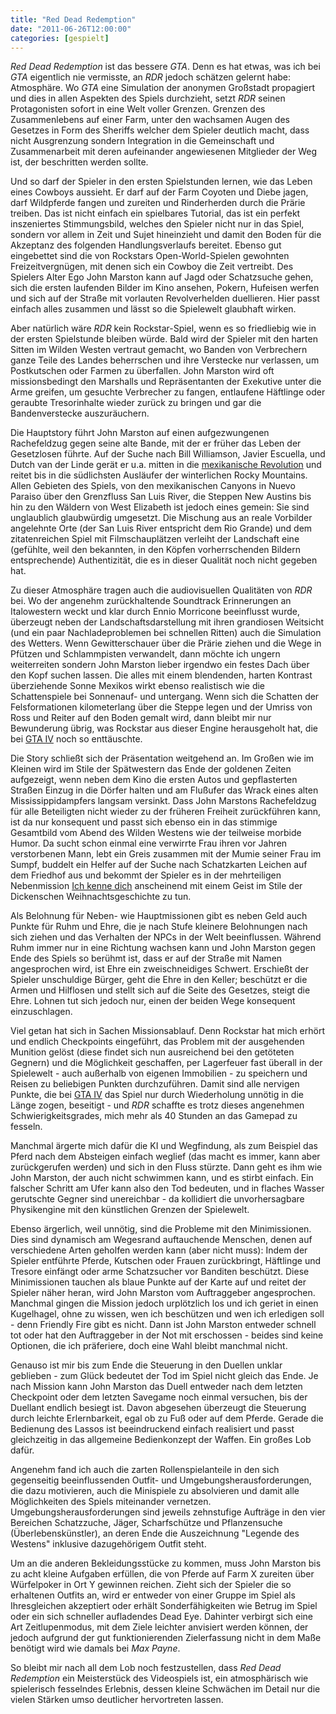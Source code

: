 ```yaml
---
title: "Red Dead Redemption"
date: "2011-06-26T12:00:00"
categories: [gespielt]
---
```


*Red Dead Redemption* ist das bessere *GTA*. Denn es hat etwas, was ich bei *GTA* eigentlich nie vermisste, an *RDR* jedoch schätzen gelernt habe: Atmosphäre. Wo *GTA* eine Simulation der anonymen Großstadt propagiert und dies in allen Aspekten des Spiels durchzieht, setzt *RDR* seinen Protagonisten sofort in eine Welt voller Grenzen. Grenzen des Zusammenlebens auf einer Farm, unter den wachsamen Augen des Gesetzes in Form des Sheriffs welcher dem Spieler deutlich macht, dass nicht Ausgrenzung sondern Integration in die Gemeinschaft und Zusammenarbeit mit deren aufeinander angewiesenen Mitglieder der Weg ist, der beschritten werden sollte.

Und so darf der Spieler in den ersten Spielstunden lernen, wie das Leben eines Cowboys aussieht. Er darf auf der Farm Coyoten und Diebe jagen, darf Wildpferde fangen und zureiten und Rinderherden durch die Prärie treiben. Das ist nicht einfach ein spielbares Tutorial, das ist ein perfekt inszeniertes Stimmungsbild, welches den Spieler nicht nur in das Spiel, sondern vor allem in Zeit und Sujet hineinzieht und damit den Boden für die Akzeptanz des folgenden Handlungsverlaufs bereitet. Ebenso gut eingebettet sind die von Rockstars Open-World-Spielen gewohnten Freizeitvergnügen, mit denen sich ein Cowboy die Zeit vertreibt. Des Spielers Alter Ego John Marston kann auf Jagd oder Schatzsuche gehen, sich die ersten laufenden Bilder im Kino ansehen, Pokern, Hufeisen werfen und sich auf der Straße mit vorlauten Revolverhelden duellieren. Hier passt einfach alles zusammen und lässt so die Spielewelt glaubhaft wirken.

Aber natürlich wäre *RDR* kein Rockstar-Spiel, wenn es so friedliebig wie in der ersten Spielstunde bleiben würde. Bald wird der Spieler mit den harten Sitten im Wilden Westen vertraut gemacht, wo Banden von Verbrechern ganze Teile des Landes beherrschen und ihre Verstecke nur verlassen, um Postkutschen oder Farmen zu überfallen. John Marston wird oft missionsbedingt den Marshalls und Repräsentanten der Exekutive unter die Arme greifen, um gesuchte Verbrecher zu fangen, entlaufene Häftlinge oder geraubte Tresorinhalte wieder zurück zu bringen und gar die Bandenverstecke auszuräuchern.

Die Hauptstory führt John Marston auf einen aufgezwungenen Rachefeldzug gegen seine alte Bande, mit der er früher das Leben der Gesetzlosen führte. Auf der Suche nach Bill Williamson, Javier Escuella, und Dutch van der Linde gerät er u.a. mitten in die [mexikanische Revolution](http://de.wikipedia.org/wiki/Mexikanische_Revolution) und reitet bis in die südlichsten Ausläufer der winterlichen Rocky Mountains. Allen Gebieten des Spiels, von den mexikanischen Canyons in Nuevo Paraiso über den Grenzfluss San Luis River, die Steppen New Austins bis hin zu den Wäldern von West Elizabeth ist jedoch eines gemein: Sie sind unglaublich glaubwürdig umgesetzt. Die Mischung aus an reale Vorbilder angelehnte Orte (der San Luis River entspricht dem Rio Grande) und dem zitatenreichen Spiel mit Filmschauplätzen verleiht der Landschaft eine (gefühlte, weil den bekannten, in den Köpfen vorherrschenden Bildern entsprechende) Authentizität, die es in dieser Qualität noch nicht gegeben hat.

Zu dieser Atmosphäre tragen auch die audiovisuellen Qualitäten von *RDR* bei. Wo der angenehm zurückhaltende Soundtrack Erinnerungen an Italowestern weckt und klar durch Ennio Morricone beeinflusst wurde, überzeugt neben der Landschaftsdarstellung mit ihren grandiosen Weitsicht (und ein paar Nachladeproblemen bei schnellen Ritten) auch die Simulation des Wetters. Wenn Gewitterschauer über die Prärie ziehen und die Wege in Pfützen und Schlammpisten verwandelt, dann möchte ich ungern weiterreiten sondern John Marston lieber irgendwo ein festes Dach über den Kopf suchen lassen. Die alles mit einem blendenden, harten Kontrast überziehende Sonne Mexikos wirkt ebenso realistisch wie die Schattenspiele bei Sonnenauf- und untergang. Wenn sich die Schatten der Felsformationen kilometerlang über die Steppe legen und der Umriss von Ross und Reiter auf den Boden gemalt wird, dann bleibt mir nur Bewunderung übrig, was Rockstar aus dieser Engine herausgeholt hat, die bei [GTA IV](/2008/10/25/der-soldner-vom-balkan/) noch so enttäuschte.

Die Story schließt sich der Präsentation weitgehend an. Im Großen wie im Kleinen wird im Stile der Spätwestern das Ende der goldenen Zeiten aufgezeigt, wenn neben dem Kino die ersten Autos und gepflasterten Straßen Einzug in die Dörfer halten und am Flußufer das Wrack eines alten Mississippidampfers langsam versinkt. Dass John Marstons Rachefeldzug für alle Beteiligten nicht wieder zu der früheren Freiheit zurückführen kann, ist da nur konsequent und passt sich ebenso ein in das stimmige Gesamtbild vom Abend des Wilden Westens wie der teilweise morbide Humor. Da sucht schon einmal eine verwirrte Frau ihren vor Jahren verstorbenen Mann, lebt ein Greis zusammen mit der Mumie seiner Frau im Sumpf, buddelt ein Helfer auf der Suche nach Schatzkarten Leichen auf dem Friedhof aus und bekommt der Spieler es in der mehrteiligen Nebenmission [Ich kenne dich](http://de.reddead.wikia.com/wiki/Ich_kenne_dich) anscheinend mit einem Geist im Stile der Dickenschen Weihnachtsgeschichte zu tun.

Als Belohnung für Neben- wie Hauptmissionen gibt es neben Geld auch Punkte für Ruhm und Ehre, die je nach Stufe kleinere Belohnungen nach sich ziehen und das Verhalten der NPCs in der Welt beeinflussen. Während Ruhm immer nur in eine Richtung wachsen kann und John Marston gegen Ende des Spiels so berühmt ist, dass er auf der Straße mit Namen angesprochen wird, ist Ehre ein zweischneidiges Schwert. Erschießt der Spieler unschuldige Bürger, geht die Ehre in den Keller; beschützt er die Armen und Hilflosen und stellt sich auf die Seite des Gesetzes, steigt die Ehre. Lohnen tut sich jedoch nur, einen der beiden Wege konsequent einzuschlagen.

Viel getan hat sich in Sachen Missionsablauf. Denn Rockstar hat mich erhört und endlich Checkpoints eingeführt, das Problem mit der ausgehenden Munition gelöst (diese findet sich nun ausreichend bei den getöteten Gegnern) und die Möglichkeit geschaffen, per Lagerfeuer fast überall in der Spielewelt - auch außerhalb von eigenen Immobilien - zu speichern und Reisen zu beliebigen Punkten durchzuführen. Damit sind alle nervigen Punkte, die bei [GTA IV](/2010/09/19/episodes-from-liberty-city-the-lost-and-damned/) das Spiel nur durch Wiederholung unnötig in die Länge zogen, beseitigt - und *RDR* schaffte es trotz dieses angenehmen Schwierigkeitsgrades, mich mehr als 40 Stunden an das Gamepad zu fesseln.

Manchmal ärgerte mich dafür die KI und Wegfindung, als zum Beispiel das Pferd nach dem Absteigen einfach weglief (das macht es immer, kann aber zurückgerufen werden) und sich in den Fluss stürzte. Dann geht es ihm wie John Marston, der auch nicht schwimmen kann, und es stirbt einfach. Ein falscher Schritt am Ufer kann also den Tod bedeuten, und in flaches Wasser gerutschte Gegner sind unereichbar - da kollidiert die unvorhersagbare Physikengine mit den künstlichen Grenzen der Spielewelt.

Ebenso ärgerlich, weil unnötig, sind die Probleme mit den Minimissionen. Dies sind dynamisch am Wegesrand auftauchende Menschen, denen auf verschiedene Arten geholfen werden kann (aber nicht muss): Indem der Spieler entführte Pferde, Kutschen oder Frauen zurückbringt, Häftlinge und Tresore einfängt oder arme Schatzsucher vor Banditen beschützt. Diese Minimissionen tauchen als blaue Punkte auf der Karte auf und reitet der Spieler näher heran, wird John Marston vom Auftraggeber angesprochen. Manchmal gingen die Mission jedoch urplötzlich los und ich geriet in einen Kugelhagel, ohne zu wissen, wen ich beschützen und wen ich erledigen soll - denn Friendly Fire gibt es nicht. Dann ist John Marston entweder schnell tot oder hat den Auftraggeber in der Not mit erschossen - beides sind keine Optionen, die ich präferiere, doch eine Wahl bleibt manchmal nicht.

Genauso ist mir bis zum Ende die Steuerung in den Duellen unklar geblieben - zum Glück bedeutet der Tod im Spiel nicht gleich das Ende. Je nach Mission kann John Marston das Duell entweder nach dem letzten Checkpoint oder dem letzten Savegame noch einmal versuchen, bis der Duellant endlich besiegt ist. Davon abgesehen überzeugt die Steuerung durch leichte Erlernbarkeit, egal ob zu Fuß oder auf dem Pferde. Gerade die Bedienung des Lassos ist beeindruckend einfach realisiert und passt gleichzeitig in das allgemeine Bedienkonzept der Waffen. Ein großes Lob dafür.

Angenehm fand ich auch die zarten Rollenspielanteile in den sich gegenseitig beeinflussenden Outfit- und Umgebungsherausforderungen, die dazu motivieren, auch die Minispiele zu absolvieren und damit alle Möglichkeiten des Spiels miteinander vernetzen. Umgebungsherausforderungen sind jeweils zehnstufige Aufträge in den vier Bereichen Schatzzuche, Jäger, Scharfschütze und Pflanzensuche (Überlebenskünstler), an deren Ende die Auszeichnung "Legende des Westens" inklusive dazugehörigem Outfit steht.

Um an die anderen Bekleidungsstücke zu kommen, muss John Marston bis zu acht kleine Aufgaben erfüllen, die von Pferde auf Farm X zureiten über Würfelpoker in Ort Y gewinnen reichen. Zieht sich der Spieler die so erhaltenen Outfits an, wird er entweder von einer Gruppe im Spiel als Ihresgleichen akzeptiert oder erhält Sonderfähigkeiten wie Betrug im Spiel oder ein sich schneller aufladendes Dead Eye. Dahinter verbirgt sich eine Art Zeitlupenmodus, mit dem Ziele leichter anvisiert werden können, der jedoch aufgrund der gut funktionierenden Zielerfassung nicht in dem Maße benötigt wird wie damals bei *Max Payne*.

So bleibt mir nach all dem Lob noch festzustellen, dass *Red Dead Redemption* ein Meisterstück des Videospiels ist, ein atmosphärisch wie spielerisch fesselndes Erlebnis, dessen kleine Schwächen im Detail nur die vielen Stärken umso deutlicher hervortreten lassen.
